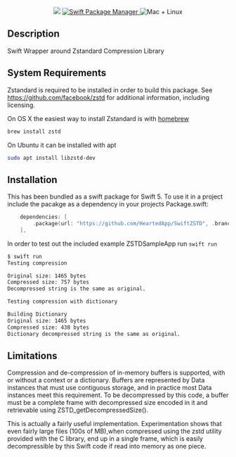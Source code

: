 <p align="center">
    <img src="https://img.shields.io/badge/Swift-5.0-orange.svg" />
    <a href="https://swift.org/package-manager">
        <img src="https://img.shields.io/badge/spm-compatible-brightgreen.svg?style=flat" alt="Swift Package Manager" />
    </a>
    <img src="https://img.shields.io/badge/platforms-mac+linux-brightgreen.svg?style=flat" alt="Mac + Linux" />
</p>

## Description

Swift Wrapper around Zstandard Compression Library

## System Requirements

Zstandard is required to be installed in order to build this package. See https://github.com/facebook/zstd for additional information, including licensing.

On OS X the easiest way to install Zstandard is with [homebrew](https://brew.sh)
```sh
brew install zstd
```

On Ubuntu it can be installed with apt
```sh
sudo apt install libzstd-dev
```

## Installation

This has been bundled as a swift package for Swift 5. To use it in a project include the pacakge as a dependency in your projects Package.swift:

```swift
    dependencies: [
        .package(url: "https://github.com/HeartedApp/SwiftZSTD", .branch("master"))
    ],
```

In order to test out the included example ZSTDSampleApp run `swift run` 

```sh
$ swift run
Testing compression

Original size: 1465 bytes
Compressed size: 757 bytes
Decompressed string is the same as original.

Testing compression with dictionary

Building Dictionary
Original size: 1465 bytes
Compressed size: 438 bytes
Dictionary decompressed string is the same as original.
```

## Limitations

Compression and de-compression of in-memory buffers is supported, with or without a context or a dictionary.  Buffers are represented by Data instances that must use contiguous storage, and in practice most Data instances meet this requirement.  To be decompressed by this code, a buffer must be a complete frame with decompressed size encoded in it and retrievable using ZSTD_getDecompressedSize().  

This is actually a fairly useful implementation.  Experimentation shows that even fairly large files (100s of MB),when compressed using the zstd utility provided with the C library, end up in a single frame, which is easily decompressible by this Swift code if read into memory as one piece.
